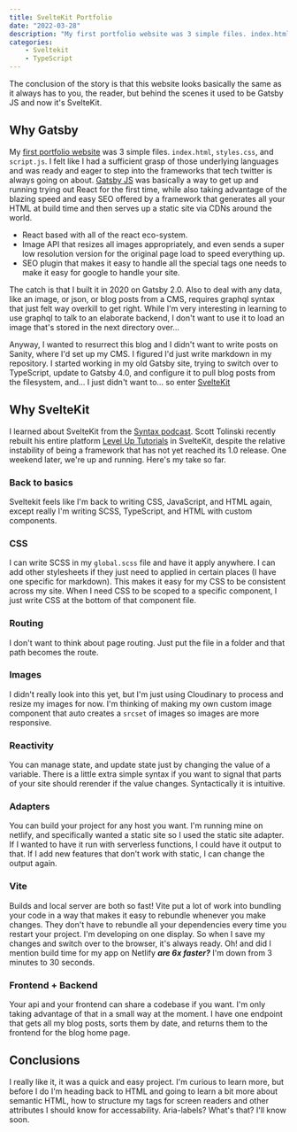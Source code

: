 ```yaml
---
title: SvelteKit Portfolio
date: "2022-03-28"
description: "My first portfolio website was 3 simple files. index.html, styles.css, and script.js. I felt like I had a sufficient grasp of those underlying languages and was ready and eager to step into the frameworks that tech twitter is always going on about. Gatsby JS was basically a way to get up and running trying out React for the first time, while also taking advantage of the blazing speed and easy SEO offered..."
categories:
    - Sveltekit
    - TypeScript
---
```


The conclusion of the story is that this website looks basically the same as it always has to you, the reader, but behind the scenes it used to be Gatsby JS and now it's SvelteKit.

## Why Gatsby

My [first portfolio website](https://r-n-w.github.io/) was 3 simple files. `index.html`, `styles.css`, and `script.js`. I felt like I had a sufficient grasp of those underlying languages and was ready and eager to step into the frameworks that tech twitter is always going on about. [Gatsby JS](https://www.gatsbyjs.com/) was basically a way to get up and running trying out React for the first time, while also taking advantage of the blazing speed and easy SEO offered by a framework that generates all your HTML at build time and then serves up a static site via CDNs around the world.

- React based with all of the react eco-system.
- Image API that resizes all images appropriately, and even sends a super low resolution version for the original page load to speed everything up.
- SEO plugin that makes it easy to handle all the special tags one needs to make it easy for google to handle your site.

The catch is that I built it in 2020 on Gatsby 2.0. Also to deal with any data, like an image, or json, or blog posts from a CMS, requires graphql syntax that just felt way overkill to get right. While I'm very interesting in learning to use graphql to talk to an elaborate backend, I don't want to use it to load an image that's stored in the next directory over...

Anyway, I wanted to resurrect this blog and I didn't want to write posts on Sanity, where I'd set up my CMS. I figured I'd just write markdown in my repository. I started working in my old Gatsby site, trying to switch over to TypeScript, update to Gatsby 4.0, and configure it to pull blog posts from the filesystem, and... I just didn't want to... so enter [SvelteKit](https://kit.svelte.dev/)

## Why SvelteKit

I learned about SvelteKit from the [Syntax podcast](https://syntax.fm/). Scott Tolinski recently rebuilt his entire platform [Level Up Tutorials](https://leveluptutorials.com/) in SvelteKit, despite the relative instability of being a framework that has not yet reached its 1.0 release. One weekend later, we're up and running. Here's my take so far.

### Back to basics

Sveltekit feels like I'm back to writing CSS, JavaScript, and HTML again, except really I'm writing SCSS, TypeScript, and HTML with custom components. 

### CSS

I can write SCSS in my `global.scss` file and have it apply anywhere. I can add other stylesheets if they just need to applied in certain places (I have one specific for markdown). This makes it easy for my CSS to be consistent across my site. When I need CSS to be scoped to a specific component, I just write CSS at the bottom of that component file.

### Routing

I don't want to think about page routing. Just put the file in a folder and that path becomes the route.

### Images

I didn't really look into this yet, but I'm just using Cloudinary to process and resize my images for now. I'm thinking of making my own custom image component that auto creates a `srcset` of images so images are more responsive.

### Reactivity

You can manage state, and update state just by changing the value of a variable. There is a little extra simple syntax if you want to signal that parts of your site should rerender if the value changes. Syntactically it is intuitive.

### Adapters

You can build your project for any host you want. I'm running mine on netlify, and specifically wanted a static site so I used the static site adapter. If I wanted to have it run with serverless functions, I could have it output to that. If I add new features that don't work with static, I can change the output again.

### Vite

Builds and local server are both so fast! Vite put a lot of work into bundling your code in a way that makes it easy to rebundle whenever you make changes. They don't have to rebundle all your dependencies every time you restart your project. I'm developing on one display. So when I save my changes and switch over to the browser, it's always ready. Oh! and did I mention build time for my app on Netlify ***are 6x faster?*** I'm down from 3 minutes to 30 seconds.

### Frontend + Backend

Your api and your frontend can share a codebase if you want. I'm only taking advantage of that in a small way at the moment. I have one endpoint that gets all my blog posts, sorts them by date, and returns them to the frontend for the blog home page. 

## Conclusions

I really like it, it was a quick and easy project. I'm curious to learn more, but before I do I'm heading back to HTML and going to learn a bit more about semantic HTML, how to structure my tags for screen readers and other attributes I should know for accessability. Aria-labels? What's that? I'll know soon. 
